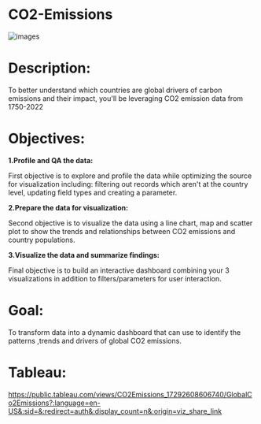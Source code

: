 # CO2-Emissions
![images](https://github.com/user-attachments/assets/0cc2b247-e292-49f5-8146-d5403f7c551a)

# Description:
To better understand which countries are global drivers of carbon emissions and their impact, you'll be leveraging CO2 emission data from 1750-2022

# Objectives:

**1.Profile and QA the data:**

First objective is to explore and profile the data while optimizing the source for visualization including: filtering out records which aren't at the country level, updating field types and creating a parameter.

**2.Prepare the data for visualization:**

Second objective is to visualize the data using a line chart, map and scatter plot to show the trends and relationships between CO2 emissions and country populations.

**3.Visualize the data and summarize findings:**

Final objective is to build an interactive dashboard combining your 3 visualizations in addition to filters/parameters for user interaction.

# Goal:
To transform data into a dynamic dashboard that can use to identify the patterns ,trends and drivers of global CO2 emissions.

# Tableau:
https://public.tableau.com/views/CO2Emissions_17292608606740/GlobalCo2Emissions?:language=en-US&:sid=&:redirect=auth&:display_count=n&:origin=viz_share_link



